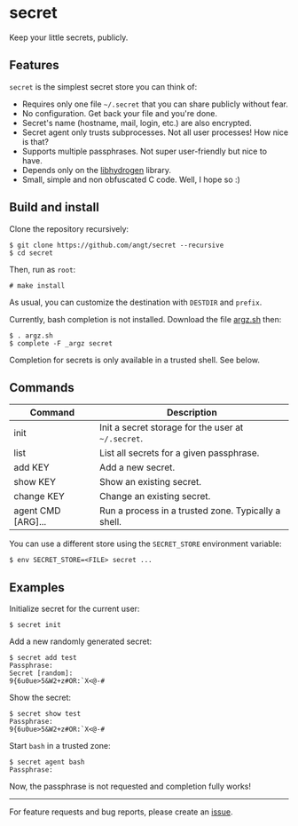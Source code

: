 # secret

Keep your little secrets, publicly.

## Features

`secret` is the simplest secret store you can think of:

 - Requires only one file `~/.secret` that you can share publicly without fear.
 - No configuration. Get back your file and you're done.
 - Secret's name (hostname, mail, login, etc.) are also encrypted.
 - Secret agent only trusts subprocesses. Not all user processes! How nice is that?
 - Supports multiple passphrases. Not super user-friendly but nice to have.
 - Depends only on the [libhydrogen](https://libhydrogen.org/) library.
 - Small, simple and non obfuscated C code. Well, I hope so :)

## Build and install

Clone the repository recursively:

    $ git clone https://github.com/angt/secret --recursive
    $ cd secret

Then, run as `root`:

    # make install

As usual, you can customize the destination with `DESTDIR` and `prefix`.

Currently, bash completion is not installed.
Download the file [argz.sh](argz/argz.sh) then:

    $ . argz.sh
    $ complete -F _argz secret

Completion for secrets is only available in a trusted shell. See below.

## Commands

| Command            | Description                                         |
|--------------------|-----------------------------------------------------|
| init               | Init a secret storage for the user at `~/.secret`.  |
| list               | List all secrets for a given passphrase.            |
| add KEY            | Add a new secret.                                   |
| show KEY           | Show an existing secret.                            |
| change KEY         | Change an existing secret.                          |
| agent CMD [ARG]... | Run a process in a trusted zone. Typically a shell. |

You can use a different store using the `SECRET_STORE` environment variable:

    $ env SECRET_STORE=<FILE> secret ...

## Examples

Initialize secret for the current user:

    $ secret init

Add a new randomly generated secret:

    $ secret add test
    Passphrase:
    Secret [random]:
    9{6u0ue>5&W2+z#OR:`X<@-#

Show the secret:

    $ secret show test
    Passphrase:
    9{6u0ue>5&W2+z#OR:`X<@-#

Start `bash` in a trusted zone:

    $ secret agent bash
    Passphrase:

Now, the passphrase is not requested and completion fully works!

---
For feature requests and bug reports,
please create an [issue](https://github.com/angt/secret/issues).
